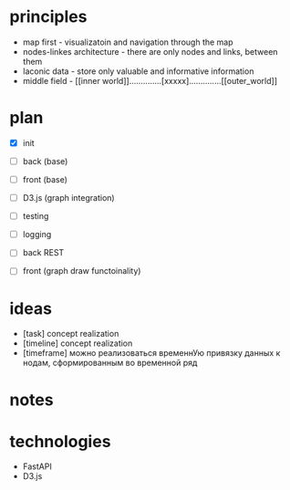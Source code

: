 # principles
- map first - visualizatoin and navigation through the map
- nodes-linkes architecture - there are only nodes and links, between them
- laconic data - store only valuable and informative information
- middle field - [[inner world]]..............[xxxxx]..............[[outer_world]]


# plan
- [x] init
- [ ] back (base)
- [ ] front (base)
- [ ] D3.js (graph integration)
- [ ] testing
- [ ] logging
- [ ] back REST
- [ ] front (graph draw functoinality)


# ideas
- [task] concept realization
- [timeline] concept realization
- [timeframe] можно реализоваться временнУю привязку данных к нодам, сформированным во временной ряд


# notes


# technologies
- FastAPI
- D3.js